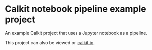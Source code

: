 # Calkit notebook pipeline example project

An example Calkit project that uses a Jupyter notebook as a pipeline.

This project can also be viewed on
[calkit.io](https://calkit.io/calkit/example-notebook-pipeline).
